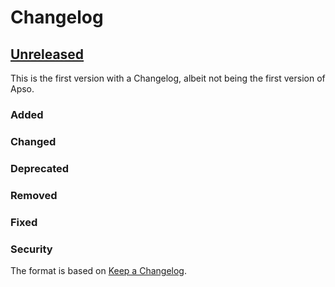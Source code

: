 # Changelog

## [Unreleased]

This is the first version with a Changelog, albeit not being the first version of Apso.

### Added

### Changed

### Deprecated

### Removed

### Fixed

### Security


[Unreleased]: https://github.com/velocidi/apso/compare/0.18.0...HEAD


The format is based on [Keep a Changelog](https://keepachangelog.com/en/1.0.0/).
